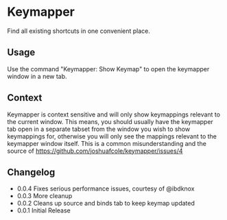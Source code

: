 Keymapper
=========

Find all existing shortcuts in one convenient place.

## Usage

Use the command "Keymapper: Show Keymap" to open the keymapper window in a new tab.

## Context

Keymapper is context sensitive and will only show keymappings relevant to the
current window. This means, you should usually have the keymapper tab open in a separate
tabset from the window you wish to show keymappings for, otherwise you will only see the
mappings relevant to the keymapper window itself. This is a common misunderstanding and
the source of https://github.com/joshuafcole/keymapper/issues/4


## Changelog
* 0.0.4 Fixes serious performance issues, courtesy of @ibdknox
* 0.0.3 More cleanup
* 0.0.2 Cleans up source and binds tab to keep keymap updated
* 0.0.1 Initial Release
